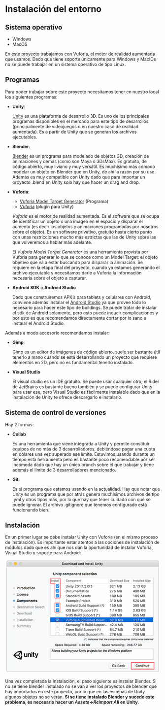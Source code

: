 # Instalación del entorno

## Sistema operativo
* Windows
* MacOS

En este proyecto trabajamos con Vuforia, el motor de realidad aumentada que usamos. Dado que tiene soporte únicamente para Windows y MacIOs no se puede trabajar en un sistema operativo de tipo Linux.

## Programas

Para poder trabajar sobre este proyecto  necesitamos tener en nuestro local los siguientes programas:
* **Unity**:

  [Unity](https://unity3d.com/es/get-unity/download) es una plataforma de desarrollo 3D. Es uno de los principales programas disponibles en el mercado para este tipo de desarrollos (principalmente de videojuegos o en nuestro caso de realidad aumentada).
Es a partir de Unity que se generan los archivos ejecutables.

* **Blender**:

  [Blender](https://www.blender.org/download/) es un programa para modelado de objetos 3D, creación de animaciones y demás (como son Maya o 3DsMax). Es gratuito, de código abierto, muy liviano y muy versátil. Es muchísimo más cómodo modelar un objeto en Blender que en Unity, de ahí la razón por su uso. Además es muy compatible con Unity dado que para importar un proyecto .blend en Unity solo hay que hacer un drag and drop.

* **Vuforia**:
  * [Vuforia Model Target Generator](https://developer.vuforia.com/downloads/tool) (Programa)
  * [Vuforia](https://developer.vuforia.com/) (plugin para Unity)

  *Vuforia* es el motor de realidad aumentada. Es el software que se ocupa de identificar un objeto o una imagen en el espacio y disparar el aumento (es decir los objetos y animaciones programadas por nosotros sobre el objeto). Es un software privativo, gratuito hasta cierto punto con unas restricciones mucho más estrictas que las de Unity sobre las que volveremos a hablar más adelante.

  El *Vuforia Model Target Generator* es una herramienta provista por Vuforia para generar lo que se conoce como un Model Target: el objeto objetivo que va a estar buscando para disparar la animación. Se requiere en la etapa final del proyecto, cuando ya estamos generando el archivo ejecutable y necesitamos darle a Vuforia la información necesaria sobre el objeto a capturar.

* **Android SDK** o **Android Studio**

  Dado que construiremos APK’s para tablets y celulares con Android, conviene además instalar el [Android Studio](https://developer.android.com/studio) ya que provee todo lo necesario para hacer este tipo de buildings. Se puede tratar de instalar el sdk de Android solamente, pero esto puede inducir complicaciones y por esto es que recomendamos directamente cortar por lo sano e instalar el Android Studio.

Además a modo accesorio recomendamos instalar:
* **Gimp**:

  [Gimp](https://www.gimp.org/downloads/) es un editor de imágenes de código abierto, suele ser bastante útil tenerlo a mano cuando se está desarrollando un proyecto que requiere elementos en 2D, pero no es fundamental tenerlo instalado.
* **Visual Studio**

  El visual studio es un IDE gratuito. Se puede usar cualquier otro; el Rider de JetBrains es bastante bueno también y se puede configurar Unity para usar ese, pero Visual Studio es fácilmente instalable dado que en la instalación de Unity te ofrece descargarlo e instalarlo.

## Sistema de control de versiones

Hay 2 formas:
* **Collab**

  Es una herramienta que viene integrada a Unity y permite constituir equipos de no más de 3 desarrolladores, debiéndose pagar una cuota en dólares una vez superado ese límite.
  Estuvimos usando durante un tiempo esta herramienta pero es bastante poco recomendable por ser incómoda dado que hay un único branch sobre el que trabajar y tiene además el límite de 3 desarrolladores mencionado.

* **Git**:

  Es el programa que estamos usando en la actualidad.
Hay que notar que Unity es un programa que por atrás genera muchísimos archivos de tipo .yml y otros tipos más, por lo que hay que tener cuidado con qué se puede ignorar. El archivo .gitignore que tenemos configurado está funcionando bien.

## Instalación

En un primer lugar se debe instalar Unity con Vuforia (en el mismo proceso de instalación). Es importante estar atentos a las opciones de instalación de módulos dado que es ahí que nos dan la oportunidad de instalar Vuforia, Visual Studio y soporte para Android:

<img src="Images/UnityInstallation.png"/>

Una vez completada la instalación, el paso siguiente es instalar Blender. Si no se tiene blender instalado no se van a ver los proyectos de blender que hay importados en este proyecto, por lo que en las escenas de Unity algunos objetos no se verán. **Si se tiene instalado Blender y sucede este problema, es necesario hacer un *Assets->Reimport All* en Unity.**
